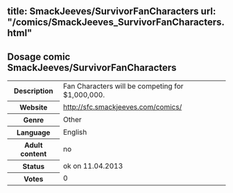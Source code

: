 title: SmackJeeves/SurvivorFanCharacters
url: "/comics/SmackJeeves_SurvivorFanCharacters.html"
---
Dosage comic SmackJeeves/SurvivorFanCharacters
-----------------------------------------

<table class="comicinfo">
<tr>
<th>Description</th><td>Fan Characters will be competing for $1,000,000.</td>
</tr>
<tr>
<th>Website</th><td><a href="http://sfc.smackjeeves.com/comics/">http://sfc.smackjeeves.com/comics/</a></td>
</tr>
<tr>
<th>Genre</th><td>Other</td>
</tr>
<tr>
<th>Language</th><td>English</td>
</tr>
<tr>
<th>Adult content</th><td>no</td>
</tr>
<tr>
<th>Status</th><td>ok on 11.04.2013</td>
</tr>
<tr>
<th>Votes</th><td>0</div></td>
</tr>
</table>
